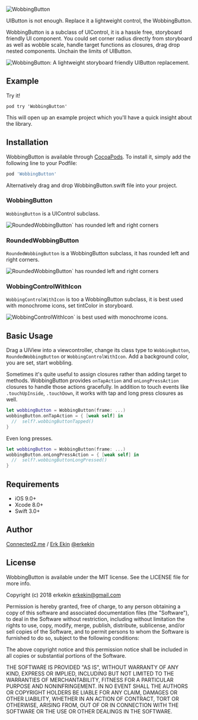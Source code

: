 ![WobbingButton](https://github.com/c2mInc/WobbingButton/blob/master/wobbingbutton_logo.png?raw=true)

UIButton is not enough. Replace it a lightweight control, the WobbingButton.

WobbingButton is a subclass of UIControl, it is a hassle free, storyboard friendly UI component.
You could set corner radius directly from storyboard as well as wobble scale, handle target functions as closures, drag drop nested components. Unchain the limits of UIButton.

![WobbingButton: A lightweight storyboard friendly UIButton replacement.](https://github.com/c2mInc/WobbingButton/blob/master/WobbingButton.gif?raw=true)

## Example

Try it!

`pod try 'WobbingButton'` 

This will open up an example project which you'll have a quick insight about the library.

## Installation

WobbingButton is available through [CocoaPods](https://cocoapods.org). To install
it, simply add the following line to your Podfile:

```ruby
pod 'WobbingButton'
```
Alternatively drag and drop WobbingButton.swift file into your project.

### WobbingButton
`WobbingButton` is a UIControl subclass.

![RoundedWobbingButton` has rounded left and right corners](https://github.com/c2mInc/WobbingButton/blob/master/ss2.png?raw=true)

### RoundedWobbingButton
`RoundedWobbingButton` is a WobbingButton subclass, it has rounded left and right corners.

![RoundedWobbingButton` has rounded left and right corners](https://github.com/c2mInc/WobbingButton/blob/master/ss3.png?raw=true)

### WobbingControlWithIcon
`WobbingControlWithIcon` is too a WobbingButton subclass, it is best used with monochrome icons, set tintColor in storyboard.

![WobbingControlWithIcon` is best used with monochrome icons.](https://github.com/c2mInc/WobbingButton/blob/master/ss4.png?raw=true)

## Basic Usage

Drag a UIView into a viewcontroller, change its class type to `WobbingButton`, `RoundedWobbingButton` or `WobbingControlWithIcon`. Add a background color, you are set, start wobbling.

Sometimes it's quite useful to assign closures rather than adding target to methods. WobbingButton provides `onTapAction` and `onLongPressAction` closures to handle those actions gracefully. In addition to touch events like `.touchUpInside`, `.touchDown`, it works with tap and long press closures as well. 

```swift
let wobbingButton = WobbingButton(frame: ...)
wobbingButton.onTapAction = { [weak self] in
  //  self?.wobbingButtonTapped()
}
```

Even long presses.
```swift
let wobbingButton = WobbingButton(frame: ...)
wobbingButton.onLongPressAction = { [weak self] in
  //  self?.wobbingButtonLongPressed()
}
```

## Requirements

* iOS 9.0+
* Xcode 8.0+
* Swift 3.0+

## Author
[Connected2.me](http://connected2.me) / <a href="mailto:erkekin@gmail.com">Erk Ekin</a> <a href="https://twitter.com/erkekin">@erkekin</a>

## License

WobbingButton is available under the MIT license. See the LICENSE file for more info.

Copyright (c) 2018 erkekin <erkekin@gmail.com>

Permission is hereby granted, free of charge, to any person obtaining a copy
of this software and associated documentation files (the "Software"), to deal
in the Software without restriction, including without limitation the rights
to use, copy, modify, merge, publish, distribute, sublicense, and/or sell
copies of the Software, and to permit persons to whom the Software is
furnished to do so, subject to the following conditions:

The above copyright notice and this permission notice shall be included in
all copies or substantial portions of the Software.

THE SOFTWARE IS PROVIDED "AS IS", WITHOUT WARRANTY OF ANY KIND, EXPRESS OR
IMPLIED, INCLUDING BUT NOT LIMITED TO THE WARRANTIES OF MERCHANTABILITY,
FITNESS FOR A PARTICULAR PURPOSE AND NONINFRINGEMENT. IN NO EVENT SHALL THE
AUTHORS OR COPYRIGHT HOLDERS BE LIABLE FOR ANY CLAIM, DAMAGES OR OTHER
LIABILITY, WHETHER IN AN ACTION OF CONTRACT, TORT OR OTHERWISE, ARISING FROM,
OUT OF OR IN CONNECTION WITH THE SOFTWARE OR THE USE OR OTHER DEALINGS IN
THE SOFTWARE.

